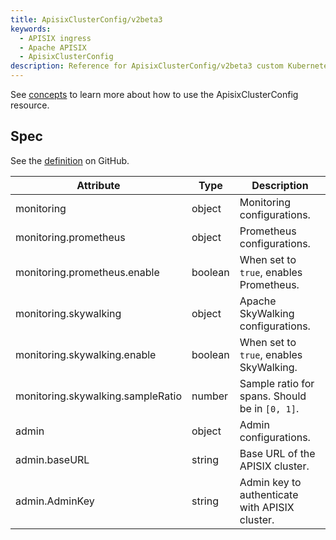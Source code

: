 ```yaml
---
title: ApisixClusterConfig/v2beta3
keywords:
  - APISIX ingress
  - Apache APISIX
  - ApisixClusterConfig
description: Reference for ApisixClusterConfig/v2beta3 custom Kubernetes resource.
---
```

<!--
#
# Licensed to the Apache Software Foundation (ASF) under one or more
# contributor license agreements.  See the NOTICE file distributed with
# this work for additional information regarding copyright ownership.
# The ASF licenses this file to You under the Apache License, Version 2.0
# (the "License"); you may not use this file except in compliance with
# the License.  You may obtain a copy of the License at
#
#     http://www.apache.org/licenses/LICENSE-2.0
#
# Unless required by applicable law or agreed to in writing, software
# distributed under the License is distributed on an "AS IS" BASIS,
# WITHOUT WARRANTIES OR CONDITIONS OF ANY KIND, either express or implied.
# See the License for the specific language governing permissions and
# limitations under the License.
#
-->

See [concepts](https://apisix.apache.org/docs/ingress-controller/concepts/apisix_cluster_config) to learn more about how to use the ApisixClusterConfig resource.

## Spec

See the [definition](https://github.com/apache/api7-ingress-controller/blob/master/samples/deploy/crd/v1/ApisixClusterConfig.yaml) on GitHub.

| Attribute                         | Type    | Description                                    |
|-----------------------------------|---------|------------------------------------------------|
| monitoring                        | object  | Monitoring configurations.                     |
| monitoring.prometheus             | object  | Prometheus configurations.                     |
| monitoring.prometheus.enable      | boolean | When set to `true`, enables Prometheus.        |
| monitoring.skywalking             | object  | Apache SkyWalking configurations.              |
| monitoring.skywalking.enable      | boolean | When set to `true`, enables SkyWalking.        |
| monitoring.skywalking.sampleRatio | number  | Sample ratio for spans. Should be in `[0, 1]`. |
| admin                             | object  | Admin configurations.                          |
| admin.baseURL                     | string  | Base URL of the APISIX cluster.                |
| admin.AdminKey                    | string  | Admin key to authenticate with APISIX cluster. |
